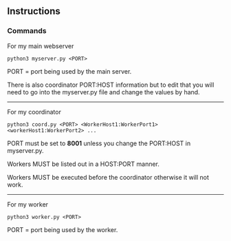 ## Instructions

### Commands

For my main webserver

	python3 myserver.py <PORT>

PORT = port being used by the main server.

There is also coordinator PORT:HOST information but to edit that you will need to go into the myserver.py file and change the values by hand.

---

For my coordinator

	python3 coord.py <PORT> <WorkerHost1:WorkerPort1> <workerHost1:WorkerPort2> ...

PORT must be set to **8001** unless you change the PORT:HOST in myserver.py.

Workers MUST be listed out in a HOST:PORT manner.

Workers MUST be executed before the coordinator otherwise it will not work.

---

For my worker

	python3 worker.py <PORT>

PORT = port being used by the worker.